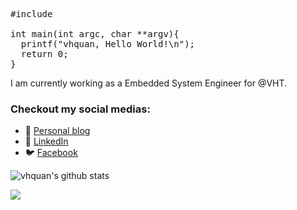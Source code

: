 <pre>
#include <stdio.h>

int main(int argc, char **argv){
  printf("vhquan, Hello World!\n");
  return 0;
}
</pre>
I am currently working as a Embedded System Engineer for @VHT.
### Checkout my social medias:
- 💬 [Personal blog](https://vhquan.github.io)
- 🔗 [LinkedIn](https://www.linkedin.com/in/vhquan/)
- 🐦 [Facebook](https://www.facebook.com/hongquan.029/)

![vhquan's github stats](https://github-readme-stats.vercel.app/api?username=vhquan&show_icons=true&theme=dark)

![](https://media.giphy.com/media/1msDUtCpBk1BihoOGD/giphy.gif)
